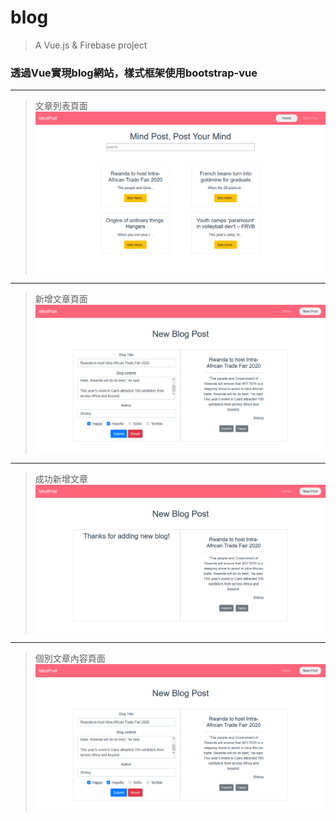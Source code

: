 # blog

> A Vue.js & Firebase  project

### 透過Vue實現blog網站，樣式框架使用bootstrap-vue
--------------------------------------------------------------------------------------------------------------------------------------
> 文章列表頁面
![image](https://github.com/HsinShan/Portfolio/blob/master/blog/blogShow.png)
--------------------------------------------------------------------------------------------------------------------------------------
> 新增文章頁面
![image](https://github.com/HsinShan/Portfolio/blob/master/blog/blogAdd.png)
--------------------------------------------------------------------------------------------------------------------------------------
> 成功新增文章
![image](https://github.com/HsinShan/Portfolio/blob/master/blog/blogAddSuccess.png)
--------------------------------------------------------------------------------------------------------------------------------------
> 個別文章內容頁面
![image](https://github.com/HsinShan/Portfolio/blob/master/blog/blogAdd.png)



